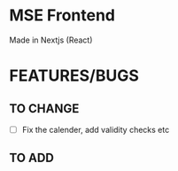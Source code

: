 # MSE Frontend

Made in Nextjs (React)

# FEATURES/BUGS

## TO CHANGE

-[ ] Fix the calender, add validity checks etc

## TO ADD
